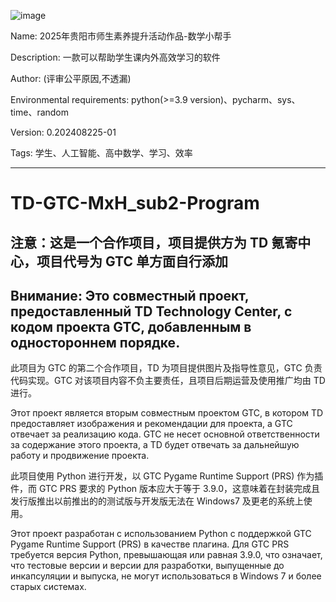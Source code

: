 ![image](https://github.com/user-attachments/assets/9c8b540a-a998-4446-b302-75dbfb105de9)


Name: 2025年贵阳市师生素养提升活动作品-数学小帮手

Description: 一款可以帮助学生课内外高效学习的软件

Author: (评审公平原因,不透漏)

Environmental requirements: python(>=3.9 version)、pycharm、sys、time、random

Version: 0.202408225-01

Tags: 学生、人工智能、高中数学、学习、效率

---

# TD-GTC-MxH_sub2-Program
## 注意：这是一个合作项目，项目提供方为 TD 氪寄中心，项目代号为 GTC 单方面自行添加
## Внимание: Это совместный проект, предоставленный TD Technology Center, с кодом проекта GTC, добавленным в одностороннем порядке.
此项目为 GTC 的第二个合作项目，TD 为项目提供图片及指导性意见，GTC 负责代码实现。GTC 对该项目内容不负主要责任，且项目后期运营及使用推广均由 TD 进行。

Этот проект является вторым совместным проектом GTC, в котором TD предоставляет изображения и рекомендации для проекта, а GTC отвечает за реализацию кода. GTC не несет основной ответственности за содержание этого проекта, а TD будет отвечать за дальнейшую работу и продвижение проекта.

此项目使用 Python 进行开发，以 GTC Pygame Runtime Support (PRS) 作为插件，而 GTC PRS 要求的 Python 版本应大于等于 3.9.0，这意味着在封装完成且发行版推出以前推出的的测试版与开发版无法在 Windows7 及更老的系统上使用。

Этот проект разработан с использованием Python с поддержкой GTC Pygame Runtime Support (PRS) в качестве плагина. Для GTC PRS требуется версия Python, превышающая или равная 3.9.0, что означает, что тестовые версии и версии для разработки, выпущенные до инкапсуляции и выпуска, не могут использоваться в Windows 7 и более старых системах.
